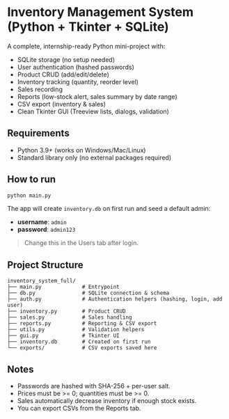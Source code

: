 # Inventory Management System (Python + Tkinter + SQLite)

A complete, internship-ready Python mini-project with:

- SQLite storage (no setup needed)
- User authentication (hashed passwords)
- Product CRUD (add/edit/delete)
- Inventory tracking (quantity, reorder level)
- Sales recording
- Reports (low-stock alert, sales summary by date range)
- CSV export (inventory & sales)
- Clean Tkinter GUI (Treeview lists, dialogs, validation)

## Requirements
- Python 3.9+ (works on Windows/Mac/Linux)
- Standard library only (no external packages required)

## How to run
```bash
python main.py
```
The app will create `inventory.db` on first run and seed a default admin:

- **username**: `admin`
- **password**: `admin123`

> Change this in the Users tab after login.

## Project Structure
```
inventory_system_full/
├── main.py             # Entrypoint
├── db.py               # SQLite connection & schema
├── auth.py             # Authentication helpers (hashing, login, add user)
├── inventory.py        # Product CRUD
├── sales.py            # Sales handling
├── reports.py          # Reporting & CSV export
├── utils.py            # Validation helpers
├── gui.py              # Tkinter UI
├── inventory.db        # Created on first run
└── exports/            # CSV exports saved here
```

## Notes
- Passwords are hashed with SHA-256 + per-user salt.
- Prices must be >= 0; quantities must be >= 0.
- Sales automatically decrease inventory if enough stock exists.
- You can export CSVs from the Reports tab.
